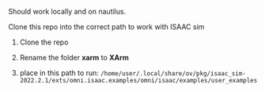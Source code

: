 Should work locally and on nautilus. 

Clone this repo into the correct path to work with ISAAC sim

1. Clone the repo

2. Rename the folder **xarm** to **XArm**

3. place in this path to run:
```/home/user/.local/share/ov/pkg/isaac_sim-2022.2.1/exts/omni.isaac.examples/omni/isaac/examples/user_examples```
